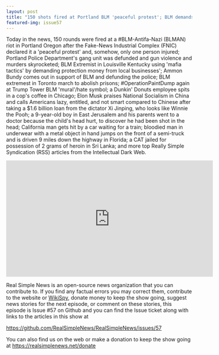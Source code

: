 ```yaml
---
layout: post
title: "150 shots fired at Portland BLM 'peaceful protest'; BLM demands protection money from businesses"
featured-img: issue57
---
```


Today in the news, 150 rounds were fired at a #BLM-Antifa-Nazi (BLMAN) riot in Portland Oregon after the Fake-News Industrial Complex (FNIC) declared it a 'peaceful protest' and, somehow, only one person injured; Portland Police Department's gang unit was defunded and gun violence and murders skyrocketed; BLM Extremist in Louisville Kentucky using 'mafia tactics' by demanding protection money from local businesses'; Ammon Bundy comes out in support of BLM and defunding the police; BLM extremest in Toronto march to abolish prisons; #OperationPaintDump again at Trump Tower BLM 'mural'/hate symbol; a Dunkin' Donuts employee spits in a cop's coffee in Chicago; Elon Musk praises National Socialism in China and calls Americans lazy, entitled, and not smart compared to Chinese after taking a $1.6 billion loan from the dictator Xi Jinping, who looks like Winnie the Pooh; a 9-year-old boy in East Jerusalem and his parents went to a doctor because the child's head hurt, to discover he had been shot in the head; California man gets hit by a car waiting for a train; bloodied man in underwear with a metal object in hand jumps on the front of a semi-truck and is driven 9 miles down the highway in Florida; a CAT jailed for possession of 2 grams of heroin in Sri Lanka; and more top Really Simple Syndication (RSS) articles from the Intellectual Dark Web.

<iframe width="560" height="315" src="https://www.youtube.com/embed/XqL-fflIOtE" frameborder="0" allow="accelerometer; autoplay; encrypted-media; gyroscope; picture-in-picture" allowfullscreen></iframe>

Real Simple News is an open-source news organization that you can contribute to. If you find any factual errors you may correct them, contribute to the website or [WikiSpy](https://github.com/WikiSpy), donate money to keep the show going, suggest news stories for the next episode, or comment on these stories, this episode is Issue #57 on Github and you can find the Issue ticket along with links to the articles in this show at 

<https://github.com/RealSimpleNews/RealSimpleNews/issues/57>

You can also find us on the web or make a donation to keep the show going at <https://realsimplenews.net/donate>
